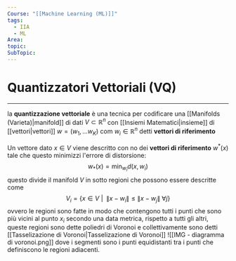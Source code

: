 ```yaml
---
Course: "[[Machine Learning (ML)]]"
tags:
  - IIA
  - ML
Area: 
topic: 
SubTopic:
---
```

# Quantizzatori Vettoriali (VQ)
---
la __quantizzazione vettoriale__ è una tecnica per codificare una [[Manifolds (Varieta)|manifold]] di dati  $V \subset \mathbb{R}^n$ con [[Insiemi Matematici|insieme]] di [[vettori|vettori]]  $w = (w_1, \dots w_K)$ com $w_i \in \mathbb{R}^n$ detti __vettori di riferimento__

Un vettore dato $x \in V$ viene descritto con no dei __vettori di riferimento__ $w^*(x)$ tale che questo minimizzi l'errore di distorsione:$$w_{*}(x)=\min_{w_i} d(x,w_i)$$questo divide il manifold $V$ in sotto regioni che possono essere descritte come $$V_i = \left\{ x \in V \ |\  \; \|x - w_i\| \leq \|x - w_j\| \; \forall j \right\}
$$ ovvero le regioni sono fatte in modo che contengono tutti i punti che sono più vicini al punto $x_i$ secondo una data metrica, rispetto a tutti gli altri, queste regioni sono dette poliedri di Voronoi e collettivamente sono detti [[Tasselizazione di Voronoi|Tasselizazione di Voronoi]] ![[IMG - diagramma di voronoi.png]]
dove i segmenti sono i punti equidistanti tra i punti che definiscono le regioni adiacenti. 
